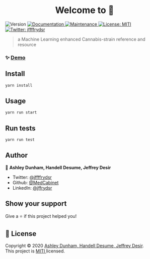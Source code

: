 <h1 align="center">Welcome to  👋</h1>
<p>
  <img alt="Version" src="https://img.shields.io/badge/version-0.0.1-blue.svg?cacheSeconds=2592000" />
  <a href="https://github.com/MedCabinet/FrontEnd#readme" target="_blank">
    <img alt="Documentation" src="https://img.shields.io/badge/documentation-yes-brightgreen.svg" />
  </a>
  <a href="https://github.com/MedCabinet/FrontEnd/graphs/commit-activity" target="_blank">
    <img alt="Maintenance" src="https://img.shields.io/badge/Maintained%3F-yes-green.svg" />
  </a>
  <a href="https://github.com/MedCabinet/FrontEnd/blob/master/LICENSE" target="_blank">
    <img alt="License: MITI " src="https://img.shields.io/github/license/MedCabinet/" />
  </a>
  <a href="https://twitter.com/jffffrydsr" target="_blank">
    <img alt="Twitter: jffffrydsr" src="https://img.shields.io/twitter/follow/jffffrydsr.svg?style=social" />
  </a>
</p>

> a Machine Learning enhanced Cannabis-strain reference and resource

### ✨ [Demo](https://medcabinetog.netlify.com/)

## Install

```sh
yarn install
```

## Usage

```sh
yarn run start
```

## Run tests

```sh
yarn run test
```

## Author

👤 **Ashley Dunham, Handell Desume, Jeffrey Desir**

* Twitter: [@jffffrydsr](https://twitter.com/jffffrydsr)
* Github: [@MedCabinet](https://github.com/MedCabinet)
* LinkedIn: [@jffrydsr](https://linkedin.com/in/jffrydsr)

## Show your support

Give a ⭐️ if this project helped you!

## 📝 License

Copyright © 2020 [Ashley Dunham, Handell Desume, Jeffrey Desir](https://github.com/MedCabinet).<br />
This project is [MITI ](https://github.com/MedCabinet/FrontEnd/blob/master/LICENSE) licensed.


